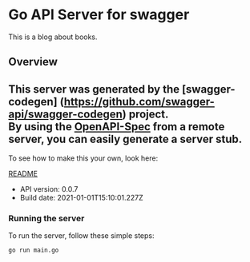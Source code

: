 # Go API Server for swagger

This is a blog about books.

## Overview
This server was generated by the [swagger-codegen]
(https://github.com/swagger-api/swagger-codegen) project.  
By using the [OpenAPI-Spec](https://github.com/OAI/OpenAPI-Specification) from a remote server, you can easily generate a server stub.  
-

To see how to make this your own, look here:

[README](https://github.com/swagger-api/swagger-codegen/blob/master/README.md)

- API version: 0.0.7
- Build date: 2021-01-01T15:10:01.227Z


### Running the server
To run the server, follow these simple steps:

```
go run main.go
```

